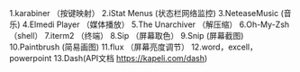 1.karabiner （按键映射）
2.iStat Menus (状态栏网络监控)
3.NeteaseMusic (音乐)
4.Elmedi Player （媒体播放）
5.The Unarchiver （解压缩）
6.Oh-My-Zsh （shell）
7.iterm2 （终端）
8.Sip （屏幕取色）
9.Snip (屏幕截图)
10.Paintbrush (简易画图)
11.flux （屏幕亮度调节）
12.word，excell，powerpoint
13.Dash(API文档 https://kapeli.com/dash)